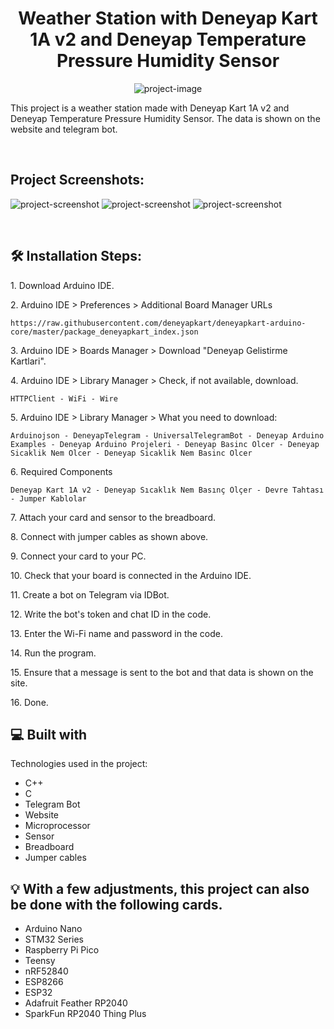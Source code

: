 <h1 align="center" id="title">Weather Station with Deneyap Kart 1A v2 and Deneyap Temperature Pressure Humidity Sensor</h1>

<p align="center"><img src="https://socialify.git.ci/qrumpy/Weather-Station-with-Deneyap-Card-1A-v2-and-Deneyap-Temperature-Pressure-Humidity-Sensor/image?forks=1&issues=1&language=1&name=1&owner=1&pattern=Solid&pulls=1&stargazers=1&theme=Dark" alt="project-image"></p>

<p id="description">This project is a weather station made with Deneyap Kart 1A v2 and Deneyap Temperature Pressure Humidity Sensor. The data is shown on the website and telegram bot.</p><br>

<h2>Project Screenshots:</h2>

<img src="https://snipboard.io/1eyx4N.jpg" alt="project-screenshot">

<img src="https://snipboard.io/o0OufZ.jpg" alt="project-screenshot">

<img src="https://snipboard.io/WOt8Mv.jpg" alt="project-screenshot">

<br><h2>🛠️ Installation Steps:</h2>

<p>1. Download Arduino IDE.</p>

<p>2. Arduino IDE &gt; Preferences &gt; Additional Board Manager URLs</p>

```
https://raw.githubusercontent.com/deneyapkart/deneyapkart-arduino-core/master/package_deneyapkart_index.json
```

<p>3. Arduino IDE &gt; Boards Manager &gt; Download "Deneyap Gelistirme Kartlari".</p>

<p>4. Arduino IDE &gt; Library Manager &gt; Check, if not available, download.</p>

```
HTTPClient - WiFi - Wire
```

<p>5. Arduino IDE &gt; Library Manager &gt; What you need to download:</p>

```
Arduinojson - DeneyapTelegram - UniversalTelegramBot - Deneyap Arduino Examples - Deneyap Arduino Projeleri - Deneyap Basinc Olcer - Deneyap Sicaklik Nem Olcer - Deneyap Sicaklik Nem Basinc Olcer
```

<p>6. Required Components</p>

```
Deneyap Kart 1A v2 - Deneyap Sıcaklık Nem Basınç Ölçer - Devre Tahtası - Jumper Kablolar
```

<p>7. Attach your card and sensor to the breadboard.</p>

<p>8. Connect with jumper cables as shown above.</p>

<p>9. Connect your card to your PC.</p>

<p>10. Check that your board is connected in the Arduino IDE.</p>

<p>11. Create a bot on Telegram via IDBot.</p>

<p>12. Write the bot's token and chat ID in the code.</p>

<p>13. Enter the Wi-Fi name and password in the code.</p>

<p>14. Run the program.</p>

<p>15. Ensure that a message is sent to the bot and that data is shown on the site.</p>

<p>16. Done.</p>

  
  
<h2>💻 Built with</h2>

Technologies used in the project:

*   C++
*   C
*   Telegram Bot
*   Website
*   Microprocessor
*   Sensor
*   Breadboard
*   Jumper cables

<h2>💡 With a few adjustments, this project can also be done with the following cards.</h2>

*   Arduino Nano
*   STM32 Series
*   Raspberry Pi Pico
*   Teensy
*   nRF52840
*   ESP8266
*   ESP32
*   Adafruit Feather RP2040
*   SparkFun RP2040 Thing Plus
